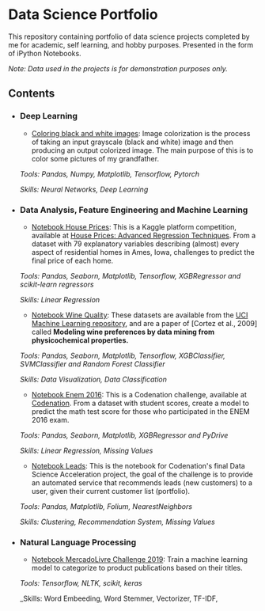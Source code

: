 # Data Science Portfolio

This repository containing portfolio of data science projects completed by me for academic, self learning, and hobby purposes. Presented in the form of iPython Notebooks.

_Note: Data used in the projects is for demonstration purposes only._

## Contents

- ### Deep Learning
	
	- [Coloring black and white images](https://github.com/rrpronaldo/colorful_image_colorization): Image colorization is the process of taking an input grayscale (black and white) image and then producing an output colorized image. The main purpose of this is to color some pictures of my grandfather.

	_Tools: Pandas, Numpy, Matplotlib, Tensorflow, Pytorch_
	
	_Skills: Neural Networks, Deep Learning_

- ### Data Analysis, Feature Engineering and Machine Learning
	
	- [Notebook House Prices](https://colab.research.google.com/github/rrpronaldo/Portfolio-Data_Science/blob/master/Portfolio_-_House_Prices_Vs1.ipynb): This is a Kaggle platform competition, available at [House Prices: Advanced Regression Techniques](https://www.kaggle.com/c/house-prices-advanced-regression-techniques). From a dataset with 79 explanatory variables describing (almost) every aspect of residential homes in Ames, Iowa, challenges to predict the final price of each home.

	_Tools: Pandas, Seaborn, Matplotlib, Tensorflow, XGBRegressor and scikit-learn regressors_
	
	_Skills: Linear Regression_

	
	- [Notebook Wine Quality](https://colab.research.google.com/github/rrpronaldo/Portfolio-Data_Science/blob/master/Wine.ipynb): These datasets are available from the [UCI Machine Learning repository](https://archive.ics.uci.edu/ml/datasets/wine+quality), and are a paper of [Cortez et al., 2009] called **Modeling wine preferences by data mining from physicochemical properties.** 

	_Tools: Pandas, Seaborn, Matplotlib, Tensorflow, XGBClassifier, SVMClassifier and Random Forest Classifier_
	
	_Skills: Data Visualization, Data Classification_
	
	- [Notebook Enem 2016](https://colab.research.google.com/github/rrpronaldo/Portfolio-Data_Science/blob/master/Codenation_Enem_1_Colab.ipynb): This is a Codenation challenge, available at [Codenation](https://www.codenation.dev/aceleradev/ds-online-1/challenge/enem-ps). From a dataset with student scores, create a model to predict the math test score for those who participated in the ENEM 2016 exam.

	_Tools: Pandas, Seaborn, Matplotlib, XGBRegressor and PyDrive_
	
	_Skills: Linear Regression, Missing Values_
	
	- [Notebook Leads](https://colab.research.google.com/github/rrpronaldo/Portfolio-Data_Science/blob/master/Codenation_Final.ipynb): This is the notebook for Codenation's final Data Science Acceleration project, the goal of the challenge is to provide an automated service that recommends leads (new customers) to a user, given their current customer list (portfolio).

	_Tools: Pandas, Matplotlib, Folium, NearestNeighbors_
	
	_Skills: Clustering, Recommendation System, Missing Values_


- ### Natural Language Processing

	- [Notebook MercadoLivre Challenge 2019](https://colab.research.google.com/github/rrpronaldo/Portfolio-Data_Science/blob/master/Portfolio_-_Mercado_Livre_Vs_2.ipynb): Train a machine learning model to categorize to product publications based on their titles.


	_Tools: Tensorflow, NLTK, scikit, keras_
	
	_Skills: Word Embeeding, Word Stemmer, Vectorizer, TF-IDF, 
